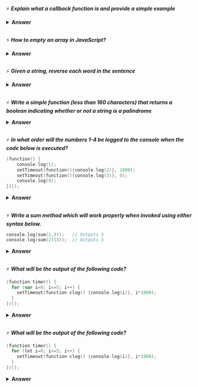 ##
 ⚡ <i><b>Explain what a callback function is and provide a simple example</b></i>
<details><summary><b>Answer</b></summary><br />
🌱 A callback function is a function that is passed to another function as an argument and is executed after some operation has been completed. Below is an example of a simple callback function that logs to the console after some operations have been completed. <br /> <br />

```go
const sum = (a, b, callback) => {
    const sum = a + b;
    callback();
}

const a = 5, b = 6;

sum(a, b, function () {
    console.log('summation done!')
})
```
</details>

##
 ⚡ <i><b>How to empty an array in JavaScript?</b></i>
<details><summary><b>Answer</b></summary><br />

```go
let array = [1,2,3,4,5];
1. array = [];
2. array.length = 0;
3. array.splice(0,array.length);
4. while(arrayList.length) {arrayList.pop();}
```
</details>

##
 ⚡ <i><b>Given a string, reverse each word in the sentence</b></i>
<details><summary><b>Answer</b></summary><br />
🌱 For example "Welcome to this Javascript Guide!" should become "emocleW ot siht tpircsavaJ !ediuG" <br /> <br />

```go
let string = "Welcome to this Javascript Guide!";
string = string.split('').reverse().join(''); //reverse full string
string = string.split(' ').reverse().join(' '); //reverse words
console.log(string); //print reversed string
```
</details>

##
 ⚡ <i><b>Write a simple function (less than 160 characters) that returns a boolean indicating whether or not a string is a palindrome</b></i>
<details><summary><b>Answer</b></summary><br />

```go
const isPalindrome = (string) => {
    string = string.toLowerCase();
    return (string === string.split('').reverse().join(''));
}

console.log(isPalindrome("MadAm")); //true
console.log(isPalindrome("MadAaaam")); //false

```
</details>

##
 ⚡ <i><b>In what order will the numbers 1-4 be logged to the console when the code below is executed?</b></i>

```go
(function() {
    console.log(1); 
    setTimeout(function(){console.log(2)}, 1000); 
    setTimeout(function(){console.log(3)}, 0); 
    console.log(4);
})();
```
<details><summary><b>Answer</b></summary><br />

```go
1
4
3
2
```
</details>

##
 ⚡ <i><b>Write a sum method which will work properly when invoked using either syntax below.</b></i>

 ```go
console.log(sum(2,3));   // Outputs 5
console.log(sum(2)(3));  // Outputs 5
```

<details><summary><b>Answer</b></summary><br />

```go
(function sum(x,y) {
    if(y !== undefined){
        return x+y;
    }
    else{
        return function(y){
            return x+y;
        }
    }
})();
```
</details>

##
 ⚡ <i><b>What will be the output of the following code?</b></i>

```go
(function timer() {
  for (var i=0; i<=5; i++) {
    setTimeout(function clog() {console.log(i)}, i*1000);
  }
})();
```
<details><summary><b>Answer</b></summary><br />

```go
6
6
6
6
6
6
<b>With var you have a function scope, and only one shared binding for all of your loop iterations - i.e. the i in every setTimeout callback means the same variable that finally is equal to 6 after the loop iteration ends.</b>
```
</details>

##
 ⚡ <i><b>What will be the output of the following code?</b></i>

```go
(function timer() {
  for (let i=0; i<=5; i++) {
    setTimeout(function clog() {console.log(i)}, i*1000);
  }
})();
```
<details><summary><b>Answer</b></summary><br />

```go
0
1
2
3
4
5
<b>With let you have a block scope and when used in the for loop you get a new binding for each iteration - i.e. the i in every setTimeout callback means a different variable, each of which has a different value: the first one is 0, the next one is 1 etc.</b>
```
</details>
